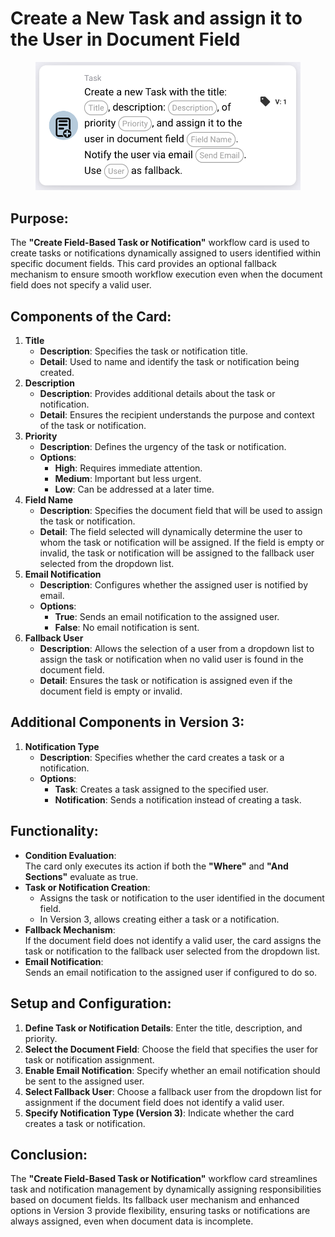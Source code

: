 # Create a New Task and assign it to the User in Document Field

<figure><img src="../../../../.gitbook/assets/image (290).png" alt="" width="563"><figcaption></figcaption></figure>

## **Purpose:**

The **"Create Field-Based Task or Notification"** workflow card is used to create tasks or notifications dynamically assigned to users identified within specific document fields. This card provides an optional fallback mechanism to ensure smooth workflow execution even when the document field does not specify a valid user.

## **Components of the Card:**&#x20;

1. **Title**
   * **Description**: Specifies the task or notification title.
   * **Detail**: Used to name and identify the task or notification being created.
2. **Description**
   * **Description**: Provides additional details about the task or notification.
   * **Detail**: Ensures the recipient understands the purpose and context of the task or notification.
3. **Priority**
   * **Description**: Defines the urgency of the task or notification.
   * **Options**:
     * **High**: Requires immediate attention.
     * **Medium**: Important but less urgent.
     * **Low**: Can be addressed at a later time.
4. **Field Name**
   * **Description**: Specifies the document field that will be used to assign the task or notification.
   * **Detail**: The field selected will dynamically determine the user to whom the task or notification will be assigned. If the field is empty or invalid, the task or notification will be assigned to the fallback user selected from the dropdown list.
5. **Email Notification**
   * **Description**: Configures whether the assigned user is notified by email.
   * **Options**:
     * **True**: Sends an email notification to the assigned user.
     * **False**: No email notification is sent.
6. **Fallback User**
   * **Description**: Allows the selection of a user from a dropdown list to assign the task or notification when no valid user is found in the document field.
   * **Detail**: Ensures the task or notification is assigned even if the document field is empty or invalid.

## **Additional Components in Version 3:**

1. **Notification Type**&#x20;
   * **Description**: Specifies whether the card creates a task or a notification.
   * **Options**:
     * **Task**: Creates a task assigned to the specified user.
     * **Notification**: Sends a notification instead of creating a task.

## **Functionality:**

* **Condition Evaluation**:\
  The card only executes its action if both the **"Where"** and **"And Sections"** evaluate as true.
* **Task or Notification Creation**:
  * Assigns the task or notification to the user identified in the document field.
  * In Version 3, allows creating either a task or a notification.
* **Fallback Mechanism**:\
  If the document field does not identify a valid user, the card assigns the task or notification to the fallback user selected from the dropdown list.
* **Email Notification**:\
  Sends an email notification to the assigned user if configured to do so.

## **Setup and Configuration:**

1. **Define Task or Notification Details**: Enter the title, description, and priority.
2. **Select the Document Field**: Choose the field that specifies the user for task or notification assignment.
3. **Enable Email Notification**: Specify whether an email notification should be sent to the assigned user.
4. **Select Fallback User**: Choose a fallback user from the dropdown list for assignment if the document field does not identify a valid user.
5. **Specify Notification Type (Version 3)**: Indicate whether the card creates a task or notification.

## **Conclusion:**

The **"Create Field-Based Task or Notification"** workflow card streamlines task and notification management by dynamically assigning responsibilities based on document fields. Its fallback user mechanism and enhanced options in Version 3 provide flexibility, ensuring tasks or notifications are always assigned, even when document data is incomplete.
